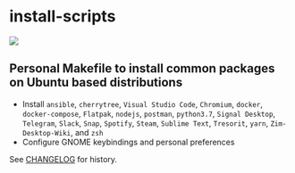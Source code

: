 # install-scripts

![](https://github.com/iancleary/install-scripts/workflows/CI/badge.svg)

## Personal Makefile to install common packages on Ubuntu based distributions
- Install `ansible`, `cherrytree`, `Visual Studio Code`, `Chromium`, `docker`, `docker-compose`, `Flatpak`, `nodejs`, `postman`, `python3.7`, `Signal Desktop`, `Telegram`, `Slack`, `Snap`, `Spotify`, `Steam`, `Sublime Text`, `Tresorit`, `yarn`, `Zim-Desktop-Wiki`,  and `zsh`
- Configure GNOME keybindings and personal preferences

See [CHANGELOG](CHANGELOG.md) for history.
